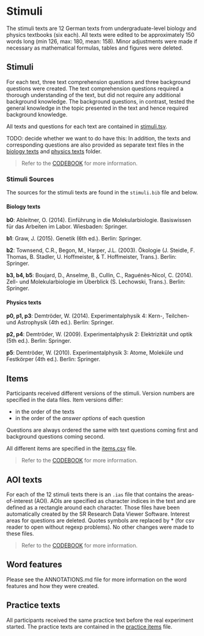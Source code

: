 # Stimuli
The stimuli texts are 12 German texts from undergraduate-level biology and physics textbooks (six each). All texts were edited to be approximately 150 words long (min 126, max: 180, mean: 158). Minor adjustments were made if necessary as mathematical formulas, tables and figures were deleted.

## Stimuli
For each text, three text comprehension questions and three background questions were created. The text comprehension questions required a thorough understanding of the text, but did not require any additional background knowledge. The background questions, in contrast, tested the general knowledge in the topic presented in the text and hence required background knowledge.

All texts and questions for each text are contained in [stimuli.tsv](./stimuli/stimuli.tsv). 

TODO: decide whether we want to do have this:
In addition, the texts and corresponding questions are also provided as separate text files in the [biology texts](./stimuli/bio_texts) and 
[physics texts](./stimuli/physics_texts) folder. 

> Refer to the [CODEBOOK](../CODEBOOK.md) for more information.

### Stimuli Sources

The sources for the stimuli texts are found in the `stimuli.bib` file and below.

#### Biology texts
**b0**: Ableitner, O. (2014). Einführung in die Molekularbiologie. Basiswissen für das Arbeiten im Labor. Wiesbaden: Springer.

**b1**: Graw, J. (2015). Genetik (6th ed.). Berlin: Springer.

**b2**: Townsend, C.R., Begon, M., Harper, J.L. (2003). Ökologie (J. Steidle, F. Thomas, B. Stadler, U. Hoffmeister, & T. Hoffmeister, Trans.). Berlin: Springer.

**b3, b4, b5**: Boujard, D., Anselme, B., Cullin, C., Raguénès-Nicol, C. (2014). Zell- und Molekularbiologie im Überblick (S. Lechowski, Trans.). Berlin: Springer.

#### Physics texts
**p0, p1, p3**: Demtröder, W. (2014). Experimentalphysik 4: Kern-, Teilchen- und Astrophysik (4th ed.). Berlin: Springer.

**p2, p4**: Demtröder, W. (2009). Experimentalphysik 2: Elektrizität und optik (5th ed.). Berlin: Springer.

**p5**: Demtröder, W. (2010). Experimentalphysik 3: Atome, Moleküle und Festkörper (4th ed.). Berlin: Springer.




## Items
Participants received different versions of the stimuli. Version numbers are specified in the data files. Item versions
differ:
* in the order of the texts
* in the order of the _answer options_ of each question

Questions are always ordered the same with text questions coming first and background questions coming second.

All different items are specified in the [items.csv](./stimuli/items.tsv) file.

> Refer to the [CODEBOOK](../CODEBOOK.md) for more information.

## AOI texts
For each of the 12 stimuli texts there is an `.ias` file that contains the areas-of-interest (AOI). AOIs are specified as character indices in the text and are defined as a rectangle around each character. Those files have been automatically created by the SR Research Data Viewer Software.
Interest areas for questions are deleted. 
Quotes symbols are replaced by * (for csv reader to open without regexp problems).
No other changes were made to these files.

> Refer to the [CODEBOOK](../CODEBOOK.md) for more information.

## Word features
Please see the ANNOTATIONS.md file for more information on the word features and how they were created.

## Practice texts
All participants received the same practice text before the real experiment started. 
The practice texts are contained in the [practice items](./practice_items.txt) file.






	

